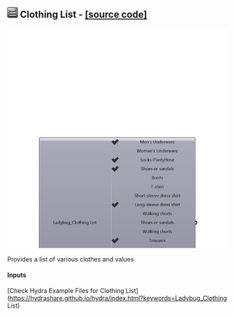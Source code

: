 ## ![](../../images/icons/Clothing_List.png) Clothing List - [[source code]](https://github.com/ladybug-tools/ladybug-legacy/tree/master/src/Ladybug_Clothing%20List.py)

![](../../images/components/Clothing_List.png)

Provides a list of various clothes and values

#### Inputs


[Check Hydra Example Files for Clothing List](https://hydrashare.github.io/hydra/index.html?keywords=Ladybug_Clothing List)